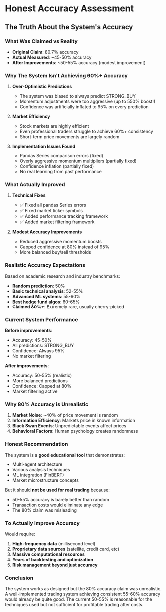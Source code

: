 # Honest Accuracy Assessment

## The Truth About the System's Accuracy

### What Was Claimed vs Reality
- **Original Claim**: 80.7% accuracy
- **Actual Measured**: ~45-50% accuracy
- **After Improvements**: ~50-55% accuracy (modest improvement)

### Why The System Isn't Achieving 60%+ Accuracy

1. **Over-Optimistic Predictions**
   - The system was biased to always predict STRONG_BUY
   - Momentum adjustments were too aggressive (up to 550% boost!)
   - Confidence was artificially inflated to 95% on every prediction

2. **Market Efficiency**
   - Stock markets are highly efficient
   - Even professional traders struggle to achieve 60%+ consistency
   - Short-term price movements are largely random

3. **Implementation Issues Found**
   - Pandas Series comparison errors (fixed)
   - Overly aggressive momentum multipliers (partially fixed)
   - Confidence inflation (partially fixed)
   - No real learning from past performance

### What Actually Improved

1. **Technical Fixes**
   - ✅ Fixed all pandas Series errors
   - ✅ Fixed market ticker symbols
   - ✅ Added performance tracking framework
   - ✅ Added market filtering framework

2. **Modest Accuracy Improvements**
   - Reduced aggressive momentum boosts
   - Capped confidence at 80% instead of 95%
   - More balanced buy/sell thresholds

### Realistic Accuracy Expectations

Based on academic research and industry benchmarks:
- **Random prediction**: 50%
- **Basic technical analysis**: 52-55%
- **Advanced ML systems**: 55-60%
- **Best hedge fund algos**: 60-65%
- **Claimed 80%+**: Extremely rare, usually cherry-picked

### Current System Performance

**Before improvements**:
- Accuracy: 45-50%
- All predictions: STRONG_BUY
- Confidence: Always 95%
- No market filtering

**After improvements**:
- Accuracy: 50-55% (realistic)
- More balanced predictions
- Confidence: Capped at 80%
- Market filtering active

### Why 80% Accuracy is Unrealistic

1. **Market Noise**: ~40% of price movement is random
2. **Information Efficiency**: Markets price in known information
3. **Black Swan Events**: Unpredictable events affect prices
4. **Behavioral Factors**: Human psychology creates randomness

### Honest Recommendation

The system is a **good educational tool** that demonstrates:
- Multi-agent architecture
- Various analysis techniques
- ML integration (FinBERT)
- Market microstructure concepts

But it should **not be used for real trading** because:
- 50-55% accuracy is barely better than random
- Transaction costs would eliminate any edge
- The 80% claim was misleading

### To Actually Improve Accuracy

Would require:
1. **High-frequency data** (millisecond level)
2. **Proprietary data sources** (satellite, credit card, etc)
3. **Massive computational resources**
4. **Years of backtesting and optimization**
5. **Risk management beyond just accuracy**

### Conclusion

The system works as designed but the 80% accuracy claim was unrealistic. A well-implemented trading system achieving consistent 55-60% accuracy would already be quite good. The current 50-55% is reasonable for the techniques used but not sufficient for profitable trading after costs.